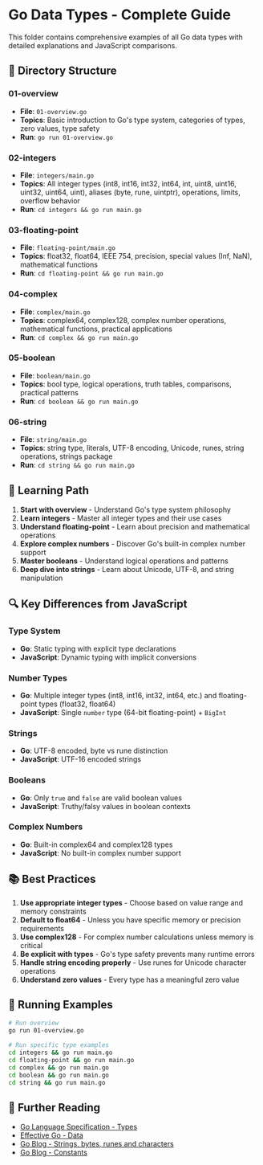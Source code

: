 # Go Data Types - Complete Guide

This folder contains comprehensive examples of all Go data types with detailed explanations and JavaScript comparisons.

## 📁 Directory Structure

### 01-overview
- **File**: `01-overview.go`
- **Topics**: Basic introduction to Go's type system, categories of types, zero values, type safety
- **Run**: `go run 01-overview.go`

### 02-integers
- **File**: `integers/main.go`
- **Topics**: All integer types (int8, int16, int32, int64, int, uint8, uint16, uint32, uint64, uint), aliases (byte, rune, uintptr), operations, limits, overflow behavior
- **Run**: `cd integers && go run main.go`

### 03-floating-point
- **File**: `floating-point/main.go`
- **Topics**: float32, float64, IEEE 754, precision, special values (Inf, NaN), mathematical functions
- **Run**: `cd floating-point && go run main.go`

### 04-complex
- **File**: `complex/main.go`
- **Topics**: complex64, complex128, complex number operations, mathematical functions, practical applications
- **Run**: `cd complex && go run main.go`

### 05-boolean
- **File**: `boolean/main.go`
- **Topics**: bool type, logical operations, truth tables, comparisons, practical patterns
- **Run**: `cd boolean && go run main.go`

### 06-string
- **File**: `string/main.go`
- **Topics**: string type, literals, UTF-8 encoding, Unicode, runes, string operations, strings package
- **Run**: `cd string && go run main.go`

## 🎯 Learning Path

1. **Start with overview** - Understand Go's type system philosophy
2. **Learn integers** - Master all integer types and their use cases
3. **Understand floating-point** - Learn about precision and mathematical operations
4. **Explore complex numbers** - Discover Go's built-in complex number support
5. **Master booleans** - Understand logical operations and patterns
6. **Deep dive into strings** - Learn about Unicode, UTF-8, and string manipulation

## 🔍 Key Differences from JavaScript

### Type System
- **Go**: Static typing with explicit type declarations
- **JavaScript**: Dynamic typing with implicit conversions

### Number Types
- **Go**: Multiple integer types (int8, int16, int32, int64, etc.) and floating-point types (float32, float64)
- **JavaScript**: Single `number` type (64-bit floating-point) + `BigInt`

### Strings
- **Go**: UTF-8 encoded, byte vs rune distinction
- **JavaScript**: UTF-16 encoded strings

### Booleans
- **Go**: Only `true` and `false` are valid boolean values
- **JavaScript**: Truthy/falsy values in boolean contexts

### Complex Numbers
- **Go**: Built-in complex64 and complex128 types
- **JavaScript**: No built-in complex number support

## 📚 Best Practices

1. **Use appropriate integer types** - Choose based on value range and memory constraints
2. **Default to float64** - Unless you have specific memory or precision requirements
3. **Use complex128** - For complex number calculations unless memory is critical
4. **Be explicit with types** - Go's type safety prevents many runtime errors
5. **Handle string encoding properly** - Use runes for Unicode character operations
6. **Understand zero values** - Every type has a meaningful zero value

## 🧪 Running Examples

```bash
# Run overview
go run 01-overview.go

# Run specific type examples
cd integers && go run main.go
cd floating-point && go run main.go
cd complex && go run main.go
cd boolean && go run main.go
cd string && go run main.go
```

## 📖 Further Reading

- [Go Language Specification - Types](https://golang.org/ref/spec#Types)
- [Effective Go - Data](https://golang.org/doc/effective_go.html#data)
- [Go Blog - Strings, bytes, runes and characters](https://blog.golang.org/strings)
- [Go Blog - Constants](https://blog.golang.org/constants)
